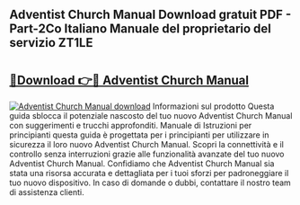 ## Adventist Church Manual Download gratuit PDF - Part-2Co Italiano Manuale del proprietario del servizio ZT1LE

# <h2><a href="http://df9k61l.blite.top/?on=Adventist+Church+Manual">🔗Download 👉🔴 Adventist Church Manual</a></h2>

[![Adventist Church Manual download](https://i.imgur.com/lujVjoI.png)](http://df9k61l.blite.top/?on=Adventist+Church+Manual)
Informazioni sul prodotto Questa guida sblocca il potenziale nascosto del tuo nuovo Adventist Church Manual con suggerimenti e trucchi approfonditi. Manuale di Istruzioni per principianti questa guida è progettata per i principianti per utilizzare in sicurezza il loro nuovo Adventist Church Manual. Scopri la connettività e il controllo senza interruzioni grazie alle funzionalità avanzate del tuo nuovo Adventist Church Manual. Confidiamo che Adventist Church Manual sia stata una risorsa accurata e dettagliata per i tuoi sforzi per padroneggiare il tuo nuovo dispositivo. In caso di domande o dubbi, contattare il nostro team di assistenza clienti.

